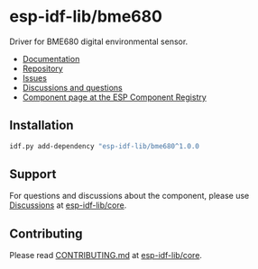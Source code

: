 # esp-idf-lib/bme680

Driver for BME680 digital environmental sensor.

* [Documentation](https://esp-idf-lib.github.io/bme680/)
* [Repository](https://github.com/esp-idf-lib/bme680)
* [Issues](https://github.com/esp-idf-lib/bme680/issues)
* [Discussions and questions](https://github.com/esp-idf-lib/core/discussions)
* [Component page at the ESP Component Registry](https://components.espressif.com/components/esp-idf-lib/bme680)

## Installation

```sh
idf.py add-dependency "esp-idf-lib/bme680^1.0.0
```

## Support

For questions and discussions about the component, please use
[Discussions](https://github.com/esp-idf-lib/core/discussions)
at [esp-idf-lib/core](https://github.com/esp-idf-lib/core).

## Contributing

Please read [CONTRIBUTING.md](https://github.com/esp-idf-lib/core/blob/main/CONTRIBUTING.md)
at [esp-idf-lib/core](https://github.com/esp-idf-lib/core).
